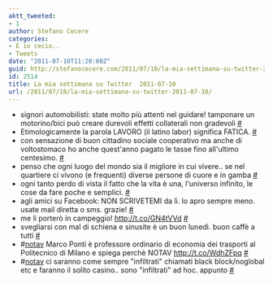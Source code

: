 ```yaml
---
aktt_tweeted:
- 1
author: Stefano Cecere
categories:
- E io cecio..
- Tweets
date: "2011-07-10T11:20:00Z"
guid: http://stefanocecere.com/2011/07/10/la-mia-settimana-su-twitter-2011-07-10/
id: 2514
title: La mia settimana su Twitter  2011-07-10
url: /2011/07/10/la-mia-settimana-su-twitter-2011-07-10/
---
```


<ul class="aktt_tweet_digest">
  <li>
    signori automobilisti: state molto più attenti nel guidare! tamponare un motorino/bici può creare durevoli effetti collaterali non gradevoli <a href="http://twitter.com/StefanoCecere/statuses/89260937437126656" class="aktt_tweet_time">#</a>
  </li>
  <li>
    Etimologicamente la parola LAVORO (il latino labor) significa FATICA. <a href="http://twitter.com/StefanoCecere/statuses/89166024523517954" class="aktt_tweet_time">#</a>
  </li>
  <li>
    con sensazione di buon cittadino sociale cooperativo ma anche di voltostomaco ho anche quest'anno pagato le tasse fino all'ultimo centesimo. <a href="http://twitter.com/StefanoCecere/statuses/88549672129540096" class="aktt_tweet_time">#</a>
  </li>
  <li>
    penso che ogni luogo del mondo sia il migliore in cui vivere.. se nel quartiere ci vivono (e frequenti) diverse persone di cuore e in gamba <a href="http://twitter.com/StefanoCecere/statuses/88515078256730112" class="aktt_tweet_time">#</a>
  </li>
  <li>
    ogni tanto perdo di vista il fatto che la vita è una, l'universo infinito, le cose da fare poche e semplici. <a href="http://twitter.com/StefanoCecere/statuses/88478128216866816" class="aktt_tweet_time">#</a>
  </li>
  <li>
    agli amici su Facebook: NON SCRIVETEMI da lì. lo apro sempre meno. usate mail diretta o sms. grazie! <a href="http://twitter.com/StefanoCecere/statuses/88237780794212352" class="aktt_tweet_time">#</a>
  </li>
  <li>
    me li porterò in campeggio! <a href="http://t.co/GN4tVVd" rel="nofollow">http://t.co/GN4tVVd</a> <a href="http://twitter.com/StefanoCecere/statuses/88133588217892864" class="aktt_tweet_time">#</a>
  </li>
  <li>
    svegliarsi con mal di schiena e sinusite è un buon lunedì. buon caffè a tutti <a href="http://twitter.com/StefanoCecere/statuses/87772119148146688" class="aktt_tweet_time">#</a>
  </li>
  <li>
    #<a href="http://search.twitter.com/search?q=%23notav" class="aktt_hashtag">notav</a> Marco Ponti è professore ordinario di economia dei trasporti al Politecnico di Milano e spiega perchè NOTAV <a href="http://t.co/WdhZFpq" rel="nofollow">http://t.co/WdhZFpq</a> <a href="http://twitter.com/StefanoCecere/statuses/87536656923635713" class="aktt_tweet_time">#</a>
  </li>
  <li>
    #<a href="http://search.twitter.com/search?q=%23notav" class="aktt_hashtag">notav</a> ci saranno come sempre "infiltrati" chiamati black block/noglobal etc e faranno il solito casino.. sono "infiltrati" ad hoc. appunto <a href="http://twitter.com/StefanoCecere/statuses/87528461383647232" class="aktt_tweet_time">#</a>
  </li>
</ul>